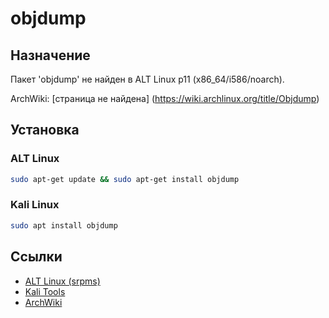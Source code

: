 # objdump

## Назначение

Пакет 'objdump' не найден в ALT Linux p11 (x86_64/i586/noarch).

ArchWiki: [страница не найдена] (https://wiki.archlinux.org/title/Objdump)

## Установка

### ALT Linux
```bash
sudo apt-get update && sudo apt-get install objdump
```

### Kali Linux
```bash
sudo apt install objdump
```

## Ссылки

- [ALT Linux (srpms)](https://packages.altlinux.org/ru/p11/srpms/objdump/)
- [Kali Tools](https://www.kali.org/tools/objdump/)
- [ArchWiki](https://wiki.archlinux.org/title/Objdump)
